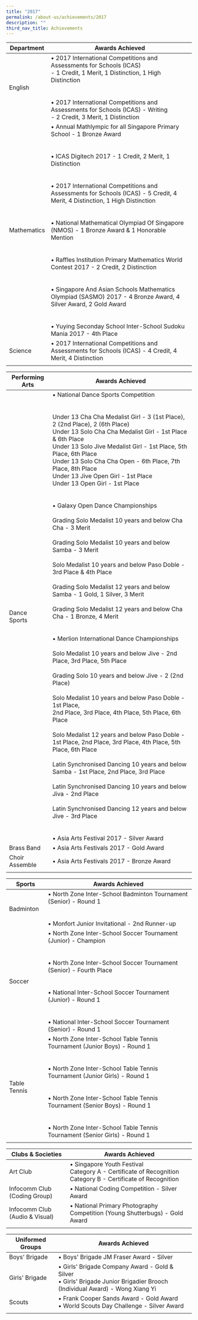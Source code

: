 ```yaml
---
title: "2017"
permalink: /about-us/achievements/2017
description: ""
third_nav_title: Achievements
---
```

| Department | Awards Achieved |
|---|---|
|  English | • 2017 International Competitions and Assessments for Schools (ICAS)<br>- 1 Credit, 1 Merit, 1 Distinction, 1 High Distinction<br><br><br>• 2017 International Competitions and Assessments for Schools (ICAS) - Writing<br>- 2 Credit, 3 Merit, 1 Distinction |
| Mathematics | • Annual Mathlympic for all Singapore Primary School - 1 Bronze Award<br><br><br>• ICAS Digitech 2017 - 1 Credit, 2 Merit, 1 Distinction<br><br><br>• 2017 International Competitions and Assessments for Schools (ICAS) - 5 Credit, 4 Merit, 4 Distinction, 1 High Distinction<br><br><br>• National Mathematical Olympiad Of Singapore (NMOS) - 1 Bronze Award & 1 Honorable Mention<br><br><br>• Raffles Institution Primary Mathematics World Contest 2017 - 2 Credit, 2 Distinction<br><br><br>• Singapore And Asian Schools Mathematics Olympiad (SASMO) 2017 - 4 Bronze Award, 4 Silver Award, 2 Gold Award<br><br><br>• Yuying Seconday School Inter-School Sudoku Mania 2017 - 4th Place<br> |
| Science | • 2017 International Competitions and Assessments for Schools (ICAS) - 4 Credit, 4 Merit, 4 Distinction |
| | |

| Performing Arts | Awards Achieved |
|---|---|
| Dance Sports | • National Dance Sports Competition <br><br><br>Under 13 Cha Cha Medalist Girl - 3 (1st Place), 2 (2nd Place), 2 (6th Place)<br>Under 13 Solo Cha Cha Medalist Girl - 1st Place & 6th Place<br>Under 13 Solo Jive Medalist Girl - 1st Place, 5th Place, 6th Place<br>Under 13 Solo Cha Cha Open - 6th Place, 7th Place, 8th Place<br>Under 13 Jive Open Girl - 1st Place<br>Under 13 Open Girl - 1st Place<br><br><br>• Galaxy Open Dance Championships<br><br>Grading Solo Medalist 10 years and below Cha Cha - 3 Merit<br><br>Grading Solo Medalist 10 years and below Samba - 3 Merit<br><br>Solo Medalist 10 years and below Paso Doble - 3rd Place & 4th Place<br><br>Grading Solo Medalist 12 years and below Samba - 1 Gold, 1 Silver, 3 Merit<br><br>Grading Solo Medalist 12 years and below Cha Cha - 1 Bronze, 4 Merit<br><br><br>• Merlion International Dance Championships<br><br>Solo Medalist 10 years and below Jive - 2nd Place, 3rd Place, 5th Place<br><br>Grading Solo 10 years and below Jive - 2 (2nd Place)<br><br>Solo Medalist 10 years and below Paso Doble - 1st Place,<br>2nd Place, 3rd Place, 4th Place, 5th Place, 6th Place<br><br>Solo Medalist 12 years and below Paso Doble - 1st Place, 2nd Place, 3rd Place, 4th Place, 5th Place, 6th Place<br><br>Latin Synchronised Dancing 10 years and below Samba - 1st Place, 2nd Place, 3rd Place<br><br>Latin Synchronised Dancing 10 years and below Jiva - 2nd Place<br><br>Latin Synchronised Dancing 12 years and below Jive - 3rd Place<br><br><br>• Asia Arts Festival 2017 - Silver Award |
| Brass Band | • Asia Arts Festivals 2017 - Gold Award |
|  Choir Assemble | • Asia Arts Festivals 2017 - Bronze Award  |
| | |

| Sports | Awards Achieved |
|---|---|
| Badminton | • North Zone Inter-School Badminton Tournament (Senior) - Round 1<br><br><br>• Monfort Junior Invitational - 2nd Runner-up |
| Soccer | • North Zone Inter-School Soccer Tournament (Junior) - Champion<br><br><br>• North Zone Inter-School Soccer Tournament<br>(Senior) - Fourth Place<br><br><br>• National Inter-School Soccer Tournament (Junior) - Round 1<br><br><br>• National Inter-School Soccer Tournament (Senior) - Round 1 |
|  Table Tennis | • North Zone Inter-School Table Tennis Tournament (Junior Boys) - Round 1<br><br><br>• North Zone Inter-School Table Tennis Tournament (Junior Girls) - Round 1<br><br><br>• North Zone Inter-School Table Tennis Tournament (Senior Boys) - Round 1<br><br><br>• North Zone Inter-School Table Tennis Tournament (Senior Girls) - Round 1 |
| | |

| Clubs & Societies | Awards Achieved |
|---|---|
| Art Club | • Singapore Youth Festival<br>Category A - Certificate of Recognition<br>Category B - Certificate of Recognition |
| Infocomm Club (Coding Group) | • National Coding Competition - Silver Award |
|  Infocomm Club (Audio & Visual) | • National Primary Photography Competition (Young Shutterbugs) - Gold Award  |
| | |

| Uniformed Groups | Awards Achieved |
|---|---|
| Boys' Brigade | • Boys' Brigade JM Fraser Award - Silver |
| Girls' Brigade | • Girls' Brigade Company Award - Gold & Silver <br>• Girls' Brigade Junior Brigadier Brooch (Individual Award) - Wong Xiang Yi<br> |
|  Scouts | • Frank Cooper Sands Award - Gold Award<br>• World Scouts Day Challenge - Silver Award  |
| | |
